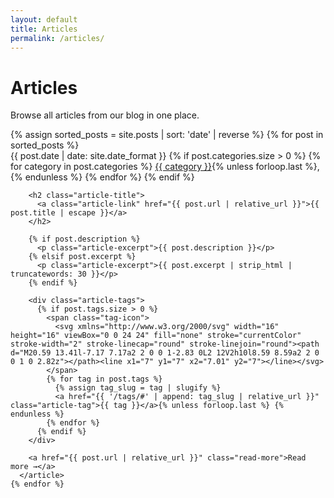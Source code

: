 ```yaml
---
layout: default
title: Articles
permalink: /articles/
---
```


<div class="page-content">
  <h1 class="page-title">Articles</h1>
  
  <p class="lead">Browse all articles from our blog in one place.</p>
  
  <div class="articles-list">
    {% assign sorted_posts = site.posts | sort: 'date' | reverse %}
    {% for post in sorted_posts %}
      <article class="article-item">
        <div class="article-metadata">
          <span class="article-date">{{ post.date | date: site.date_format }}</span>
          {% if post.categories.size > 0 %}
            <span class="article-categories">
              {% for category in post.categories %}
                <a href="{{ '/categories/#' | append: category | slugify | relative_url }}" class="article-category">{{ category }}</a>{% unless forloop.last %},{% endunless %}
              {% endfor %}
            </span>
          {% endif %}
        </div>
        
        <h2 class="article-title">
          <a class="article-link" href="{{ post.url | relative_url }}">{{ post.title | escape }}</a>
        </h2>
        
        {% if post.description %}
          <p class="article-excerpt">{{ post.description }}</p>
        {% elsif post.excerpt %}
          <p class="article-excerpt">{{ post.excerpt | strip_html | truncatewords: 30 }}</p>
        {% endif %}
        
        <div class="article-tags">
          {% if post.tags.size > 0 %}
            <span class="tag-icon">
              <svg xmlns="http://www.w3.org/2000/svg" width="16" height="16" viewBox="0 0 24 24" fill="none" stroke="currentColor" stroke-width="2" stroke-linecap="round" stroke-linejoin="round"><path d="M20.59 13.41l-7.17 7.17a2 2 0 0 1-2.83 0L2 12V2h10l8.59 8.59a2 2 0 0 1 0 2.82z"></path><line x1="7" y1="7" x2="7.01" y2="7"></line></svg>
            </span>
            {% for tag in post.tags %}
              {% assign tag_slug = tag | slugify %}
              <a href="{{ '/tags/#' | append: tag_slug | relative_url }}" class="article-tag">{{ tag }}</a>{% unless forloop.last %} {% endunless %}
            {% endfor %}
          {% endif %}
        </div>
        
        <a href="{{ post.url | relative_url }}" class="read-more">Read more →</a>
      </article>
    {% endfor %}
  </div>
</div>